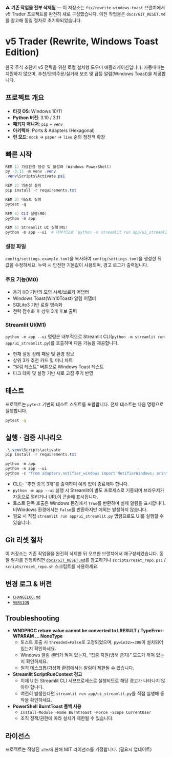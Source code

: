 ⚠️ **기존 작업물 전부 삭제됨** — 이 저장소는 `fix/rewrite-windows-toast` 브랜치에서 v5 Trader 프로젝트를 완전히 새로 구성했습니다. 이전 작업물은 `docs/GIT_RESET.md`를 참고해 동일 절차로 초기화되었습니다.

# v5 Trader (Rewrite, Windows Toast Edition)

한국 주식 초단기 v5 전략을 위한 로컬 설치형 도우미 애플리케이션입니다. 자동매매는 지원하지 않으며, 추천/모의주문/실거래 보조 및 급등 알림(Windows Toast)을 제공합니다.

## 프로젝트 개요
- **타깃 OS**: Windows 10/11
- **Python 버전**: 3.10 / 3.11
- **패키지 매니저**: `pip` + `venv`
- **아키텍처**: Ports & Adapters (Hexagonal)
- **런 모드**: `mock` → `paper` → `live` 순의 점진적 확장

## 빠른 시작
```powershell
REM 1) 가상환경 생성 및 활성화 (Windows PowerShell)
py -3.11 -m venv .venv
.venv\Scripts\Activate.ps1

REM 2) 의존성 설치
pip install -r requirements.txt

REM 3) 테스트 실행
pytest -q

REM 4) CLI 실행(M0)
python -m app

REM 5) Streamlit UI 실행(M1)
python -m app --ui  # 내부적으로 `python -m streamlit run app/ui_streamlit.py`
```

### 설정 파일
`config/settings.example.toml`을 복사하여 `config/settings.toml`을 생성한 뒤 값을 수정하세요. 누락 시 안전한 기본값이 사용되며, 경고 로그가 출력됩니다.

### 주요 기능(M0)
- 동기 I/O 기반의 모의 시세/브로커 어댑터
- Windows Toast(Win10Toast) 알림 어댑터
- SQLite3 기반 로컬 영속화
- 전략 점수화 후 상위 3개 후보 출력

### Streamlit UI(M1)
`python -m app --ui` 명령은 내부적으로 Streamlit CLI(`python -m streamlit run app/ui_streamlit.py`)를 호출하며 다음 기능을 제공합니다.
- 현재 설정 상태 패널 및 환경 정보
- 상위 3개 추천 카드 및 미니 차트
- “알림 테스트” 버튼으로 Windows Toast 테스트
- 다크 테마 및 설정 기반 새로 고침 주기 반영

## 테스트
프로젝트는 `pytest` 기반의 테스트 스위트를 포함합니다. 전체 테스트는 다음 명령으로 실행합니다.

```bash
pytest -q
```

## 실행 · 검증 시나리오
```powershell
.\.venv\Scripts\activate
pip install -r requirements.txt

python -m app
python -m app --ui
python -c "from adapters.notifier_windows import NotifierWindows; print(NotifierWindows().send('hello'))"
```

- CLI는 “추천 종목 3개”를 출력하며 예외 없이 종료해야 합니다.
- `python -m app --ui` 실행 시 Streamlit이 별도 프로세스로 기동되며 브라우저가 자동으로 열리거나 URL이 콘솔에 표시됩니다.
- 토스트 단독 호출은 Windows 환경에서 `True`를 반환하며 실제 알림을 표시합니다. 비Windows 환경에서는 `False`를 반환하지만 예외는 발생하지 않습니다.
- 필요 시 직접 `streamlit run app/ui_streamlit.py` 명령으로도 UI를 실행할 수 있습니다.

## Git 리셋 절차
이 저장소는 기존 작업물을 완전히 삭제한 뒤 오프한 브랜치에서 재구성되었습니다. 동일 절차를 진행하려면 [`docs/GIT_RESET.md`](docs/GIT_RESET.md)를 참고하거나 `scripts/reset_repo.ps1` / `scripts/reset_repo.sh` 스크립트를 사용하세요.

## 변경 로그 & 버전
- [`CHANGELOG.md`](CHANGELOG.md)
- [`VERSION`](VERSION)

## Troubleshooting
- **WNDPROC return value cannot be converted to LRESULT / TypeError: WPARAM … NoneType**
  - 토스트 호출 시 `threaded=False`로 고정되었으며, `pywin32>=306`이 설치되어 있는지 확인하세요.
  - Windows 알림 센터가 켜져 있는지, “집중 지원(방해 금지)” 모드가 꺼져 있는지 확인하세요.
  - 원격 데스크톱/가상화 환경에서는 알림이 제한될 수 있습니다.
- **Streamlit ScriptRunContext 경고**
  - 이제 UI는 Streamlit CLI 서브프로세스로 실행되므로 해당 경고가 나타나지 않아야 합니다.
  - 여전히 발생한다면 `streamlit run app/ui_streamlit.py`를 직접 실행해 동작을 확인하세요.
- **PowerShell BurntToast 폴백 사용**
  - `Install-Module -Name BurntToast -Force -Scope CurrentUser`
  - 조직 정책/권한에 따라 설치가 제한될 수 있습니다.

## 라이선스
프로젝트는 작성된 코드에 한해 MIT 라이선스를 가정합니다. (필요시 업데이트)
